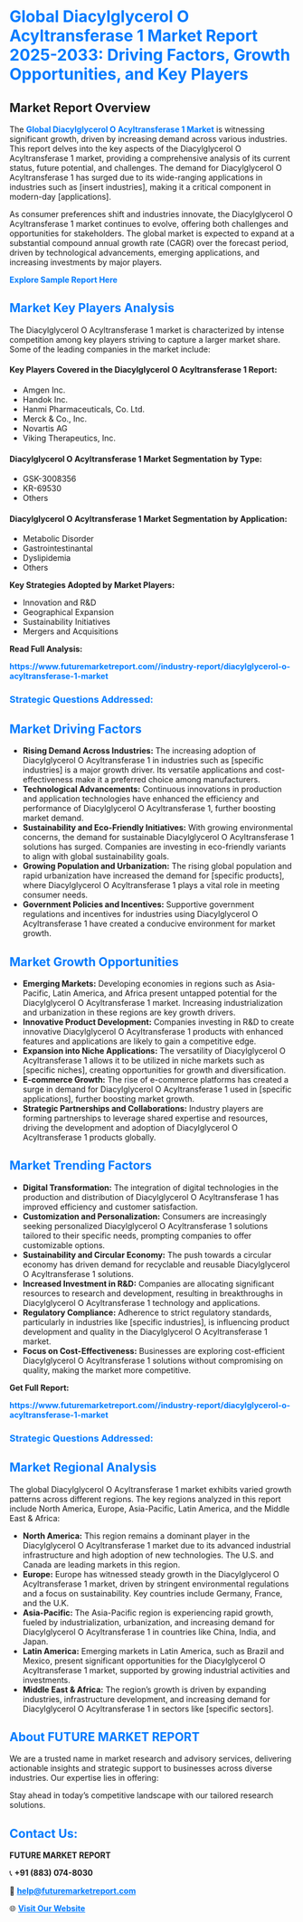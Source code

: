 <h1 style="color: #007BFF;">Global Diacylglycerol O Acyltransferase 1 Market Report 2025-2033: Driving Factors, Growth Opportunities, and Key Players</h1>

<section id="overview">
<h2>Market Report Overview</h2>
<p>The <a href="https://www.futuremarketreport.com//industry-report/diacylglycerol-o-acyltransferase-1-market" style="color: #007BFF; text-decoration: none;"><strong>Global Diacylglycerol O Acyltransferase 1 Market</strong></a> is witnessing significant growth, driven by increasing demand across various industries. This report delves into the key aspects of the Diacylglycerol O Acyltransferase 1 market, providing a comprehensive analysis of its current status, future potential, and challenges. The demand for Diacylglycerol O Acyltransferase 1 has surged due to its wide-ranging applications in industries such as [insert industries], making it a critical component in modern-day [applications].</p>
<p>As consumer preferences shift and industries innovate, the Diacylglycerol O Acyltransferase 1 market continues to evolve, offering both challenges and opportunities for stakeholders. The global market is expected to expand at a substantial compound annual growth rate (CAGR) over the forecast period, driven by technological advancements, emerging applications, and increasing investments by major players.</p>
</section>

<section id="overview">
<p><a href="https://www.futuremarketreport.com//request-sample/reportId=54501" style="color: #007BFF; text-decoration: none;"><strong>Explore Sample Report Here</strong></a></p>
</section>

<section id="key-players">
<h2 style="color: #007BFF;">Market Key Players Analysis</h2>
<p>The Diacylglycerol O Acyltransferase 1 market is characterized by intense competition among key players striving to capture a larger market share. Some of the leading companies in the market include:</p>
<h4>Key Players Covered in the Diacylglycerol O Acyltransferase 1 Report:</h4>
<ul><li>Amgen Inc.</li><li>Handok Inc.</li><li>Hanmi Pharmaceuticals, Co. Ltd.</li><li>Merck &amp; Co., Inc.</li><li>Novartis AG</li><li>Viking Therapeutics, Inc.</li></ul>
<h4>Diacylglycerol O Acyltransferase 1 Market Segmentation by Type:</h4>
<ul><li>GSK-3008356</li><li>KR-69530</li><li>Others</li></ul>

<h4>Diacylglycerol O Acyltransferase 1 Market Segmentation by Application:</h4>
<ul><li>Metabolic Disorder</li><li>Gastrointestinantal</li><li>Dyslipidemia</li><li>Others</li></ul>
<p><strong>Key Strategies Adopted by Market Players:</strong></p>
<ul>
<li>Innovation and R&D</li>
<li>Geographical Expansion</li>
<li>Sustainability Initiatives</li>
<li>Mergers and Acquisitions</li>
</ul>
</section>

<section>
<p><strong>Read Full Analysis: </strong></p><a href="https://www.futuremarketreport.com//industry-report/diacylglycerol-o-acyltransferase-1-market" style="color: #007BFF; text-decoration: none;"><strong>https://www.futuremarketreport.com//industry-report/diacylglycerol-o-acyltransferase-1-market</strong></a>
<h3 style="color: #007BFF;">Strategic Questions Addressed:</h3>
</section>

<section id="driving-factors">
<h2 style="color: #007BFF;">Market Driving Factors</h2>
<ul>
<li><strong>Rising Demand Across Industries:</strong> The increasing adoption of Diacylglycerol O Acyltransferase 1 in industries such as [specific industries] is a major growth driver. Its versatile applications and cost-effectiveness make it a preferred choice among manufacturers.</li>
<li><strong>Technological Advancements:</strong> Continuous innovations in production and application technologies have enhanced the efficiency and performance of Diacylglycerol O Acyltransferase 1, further boosting market demand.</li>
<li><strong>Sustainability and Eco-Friendly Initiatives:</strong> With growing environmental concerns, the demand for sustainable Diacylglycerol O Acyltransferase 1 solutions has surged. Companies are investing in eco-friendly variants to align with global sustainability goals.</li>
<li><strong>Growing Population and Urbanization:</strong> The rising global population and rapid urbanization have increased the demand for [specific products], where Diacylglycerol O Acyltransferase 1 plays a vital role in meeting consumer needs.</li>
<li><strong>Government Policies and Incentives:</strong> Supportive government regulations and incentives for industries using Diacylglycerol O Acyltransferase 1 have created a conducive environment for market growth.</li>
</ul>
</section>

<section id="growth-opportunities">
<h2 style="color: #007BFF;">Market Growth Opportunities</h2>
<ul>
<li><strong>Emerging Markets:</strong> Developing economies in regions such as Asia-Pacific, Latin America, and Africa present untapped potential for the Diacylglycerol O Acyltransferase 1 market. Increasing industrialization and urbanization in these regions are key growth drivers.</li>
<li><strong>Innovative Product Development:</strong> Companies investing in R&D to create innovative Diacylglycerol O Acyltransferase 1 products with enhanced features and applications are likely to gain a competitive edge.</li>
<li><strong>Expansion into Niche Applications:</strong> The versatility of Diacylglycerol O Acyltransferase 1 allows it to be utilized in niche markets such as [specific niches], creating opportunities for growth and diversification.</li>
<li><strong>E-commerce Growth:</strong> The rise of e-commerce platforms has created a surge in demand for Diacylglycerol O Acyltransferase 1 used in [specific applications], further boosting market growth.</li>
<li><strong>Strategic Partnerships and Collaborations:</strong> Industry players are forming partnerships to leverage shared expertise and resources, driving the development and adoption of Diacylglycerol O Acyltransferase 1 products globally.</li>
</ul>
</section>

<section id="trending-factors">
<h2 style="color: #007BFF;">Market Trending Factors</h2>
<ul>
<li><strong>Digital Transformation:</strong> The integration of digital technologies in the production and distribution of Diacylglycerol O Acyltransferase 1 has improved efficiency and customer satisfaction.</li>
<li><strong>Customization and Personalization:</strong> Consumers are increasingly seeking personalized Diacylglycerol O Acyltransferase 1 solutions tailored to their specific needs, prompting companies to offer customizable options.</li>
<li><strong>Sustainability and Circular Economy:</strong> The push towards a circular economy has driven demand for recyclable and reusable Diacylglycerol O Acyltransferase 1 solutions.</li>
<li><strong>Increased Investment in R&D:</strong> Companies are allocating significant resources to research and development, resulting in breakthroughs in Diacylglycerol O Acyltransferase 1 technology and applications.</li>
<li><strong>Regulatory Compliance:</strong> Adherence to strict regulatory standards, particularly in industries like [specific industries], is influencing product development and quality in the Diacylglycerol O Acyltransferase 1 market.</li>
<li><strong>Focus on Cost-Effectiveness:</strong> Businesses are exploring cost-efficient Diacylglycerol O Acyltransferase 1 solutions without compromising on quality, making the market more competitive.</li>
</ul>
</section>

<section>
<p><strong>Get Full Report: </strong></p><a href="https://www.futuremarketreport.com//industry-report/diacylglycerol-o-acyltransferase-1-market" style="color: #007BFF; text-decoration: none;"><strong>https://www.futuremarketreport.com//industry-report/diacylglycerol-o-acyltransferase-1-market</strong></a>
<h3 style="color: #007BFF;">Strategic Questions Addressed:</h3>
</section>


<section id="regional-analysis">
<h2 style="color: #007BFF;">Market Regional Analysis</h2>
<p>The global Diacylglycerol O Acyltransferase 1 market exhibits varied growth patterns across different regions. The key regions analyzed in this report include North America, Europe, Asia-Pacific, Latin America, and the Middle East & Africa:</p>
<ul>
<li><strong>North America:</strong> This region remains a dominant player in the Diacylglycerol O Acyltransferase 1 market due to its advanced industrial infrastructure and high adoption of new technologies. The U.S. and Canada are leading markets in this region.</li>
<li><strong>Europe:</strong> Europe has witnessed steady growth in the Diacylglycerol O Acyltransferase 1 market, driven by stringent environmental regulations and a focus on sustainability. Key countries include Germany, France, and the U.K.</li>
<li><strong>Asia-Pacific:</strong> The Asia-Pacific region is experiencing rapid growth, fueled by industrialization, urbanization, and increasing demand for Diacylglycerol O Acyltransferase 1 in countries like China, India, and Japan.</li>
<li><strong>Latin America:</strong> Emerging markets in Latin America, such as Brazil and Mexico, present significant opportunities for the Diacylglycerol O Acyltransferase 1 market, supported by growing industrial activities and investments.</li>
<li><strong>Middle East & Africa:</strong> The region’s growth is driven by expanding industries, infrastructure development, and increasing demand for Diacylglycerol O Acyltransferase 1 in sectors like [specific sectors].</li>
</ul>
</section>

<footer>
<h2 style="color: #007BFF;">About FUTURE MARKET REPORT</h2>
<p>We are a trusted name in market research and advisory services, delivering actionable insights and strategic support to businesses across diverse industries. Our expertise lies in offering:</p>

<p>Stay ahead in today’s competitive landscape with our tailored research solutions.</p>

<h2 style="color: #007BFF;">Contact Us:</h2>
<p><strong>FUTURE MARKET REPORT</strong></p>
<p>📞 <strong>+91 (883) 074-8030</strong></p>
<p>📧 <strong><a href="mailto:help@futuremarketreport.com" style="color: #007BFF;">help@futuremarketreport.com</a></strong></p>
<p>🌐 <strong><a href="https://www.futuremarketreport.com/" style="color: #007BFF;">Visit Our Website</a></strong></p>
</footer>